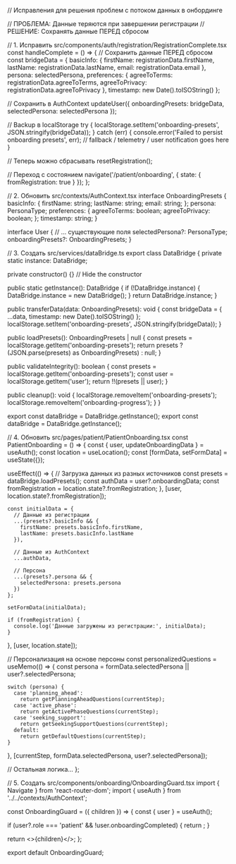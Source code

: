 // Исправления для решения проблем с потоком данных в онбординге

// ПРОБЛЕМА: Данные теряются при завершении регистрации
// РЕШЕНИЕ: Сохранять данные ПЕРЕД сбросом

// 1. Исправить src/components/auth/registration/RegistrationComplete.tsx
const handleComplete = () => {
  // Сохранить данные ПЕРЕД сбросом
  const bridgeData = {
    basicInfo: {
      firstName: registrationData.firstName,
      lastName: registrationData.lastName,
      email: registrationData.email
    },
    persona: selectedPersona,
    preferences: {
      agreeToTerms: registrationData.agreeToTerms,
      agreeToPrivacy: registrationData.agreeToPrivacy
    },
    timestamp: new Date().toISOString()
  };
  
  // Сохранить в AuthContext
  updateUser({ 
    onboardingPresets: bridgeData,
    selectedPersona: selectedPersona
  });
  
  // Backup в localStorage
  try {
    localStorage.setItem('onboarding-presets', JSON.stringify(bridgeData));
  } catch (err) {
    console.error('Failed to persist onboarding presets', err);
    // fallback / telemetry / user notification goes here
  }
  
  // Теперь можно сбрасывать
  resetRegistration();
  
  // Переход с состоянием
  navigate('/patient/onboarding', { 
    state: { fromRegistration: true } 
  });
};

// 2. Обновить src/contexts/AuthContext.tsx
interface OnboardingPresets {
  basicInfo: {
    firstName: string;
    lastName: string;
    email: string;
  };
  persona: PersonaType;
  preferences: {
    agreeToTerms: boolean;
    agreeToPrivacy: boolean;
  };
  timestamp: string;
}

interface User {
  // ... существующие поля
  selectedPersona?: PersonaType;
  onboardingPresets?: OnboardingPresets;
}

// 3. Создать src/services/dataBridge.ts
export class DataBridge {
  private static instance: DataBridge;

  private constructor() {}      // Hide the constructor

  public static getInstance(): DataBridge {
    if (!DataBridge.instance) {
      DataBridge.instance = new DataBridge();
    }
    return DataBridge.instance;
  }

  public transferData(data: OnboardingPresets): void {
    const bridgeData = {
      ...data,
      timestamp: new Date().toISOString()
    };
    localStorage.setItem('onboarding-presets', JSON.stringify(bridgeData));
  }

  public loadPresets(): OnboardingPresets | null {
    const presets = localStorage.getItem('onboarding-presets');
    return presets ? (JSON.parse(presets) as OnboardingPresets) : null;
  }

  public validateIntegrity(): boolean {
    const presets = localStorage.getItem('onboarding-presets');
    const user = localStorage.getItem('user');
    return !!(presets || user);
  }

  public cleanup(): void {
    localStorage.removeItem('onboarding-presets');
    localStorage.removeItem('onboarding-progress');
  }
}

export const dataBridge = DataBridge.getInstance();
export const dataBridge = DataBridge.getInstance();

// 4. Обновить src/pages/patient/PatientOnboarding.tsx
const PatientOnboarding = () => {
  const { user, updateOnboardingData } = useAuth();
  const location = useLocation();
  const [formData, setFormData] = useState({});

  useEffect(() => {
    // Загрузка данных из разных источников
    const presets = dataBridge.loadPresets();
    const authData = user?.onboardingData;
    const fromRegistration = location.state?.fromRegistration;
  }, [user, location.state?.fromRegistration]);

    const initialData = {
      // Данные из регистрации
      ...(presets?.basicInfo && {
        firstName: presets.basicInfo.firstName,
        lastName: presets.basicInfo.lastName
      }),
      
      // Данные из AuthContext
      ...authData,
      
      // Персона
      ...(presets?.persona && {
        selectedPersona: presets.persona
      })
    };

    setFormData(initialData);
    
    if (fromRegistration) {
      console.log('Данные загружены из регистрации:', initialData);
    }
  }, [user, location.state]);

  // Персонализация на основе персоны
  const personalizedQuestions = useMemo(() => {
    const persona = formData.selectedPersona || user?.selectedPersona;
    
    switch (persona) {
      case 'planning_ahead':
        return getPlanningAheadQuestions(currentStep);
      case 'active_phase':
        return getActivePhaseQuestions(currentStep);
      case 'seeking_support':
        return getSeekingSupportQuestions(currentStep);
      default:
        return getDefaultQuestions(currentStep);
    }
  }, [currentStep, formData.selectedPersona, user?.selectedPersona]);

  // Остальная логика...
};

// 5. Создать src/components/onboarding/OnboardingGuard.tsx
import { Navigate } from 'react-router-dom';
import { useAuth } from '../../contexts/AuthContext';

const OnboardingGuard = ({ children }) => {
  const { user } = useAuth();
  
  if (user?.role === 'patient' && !user.onboardingCompleted) {
    return <Navigate to="/patient/onboarding" replace />;
  }
  
  return <>{children}</>;
};

export default OnboardingGuard;